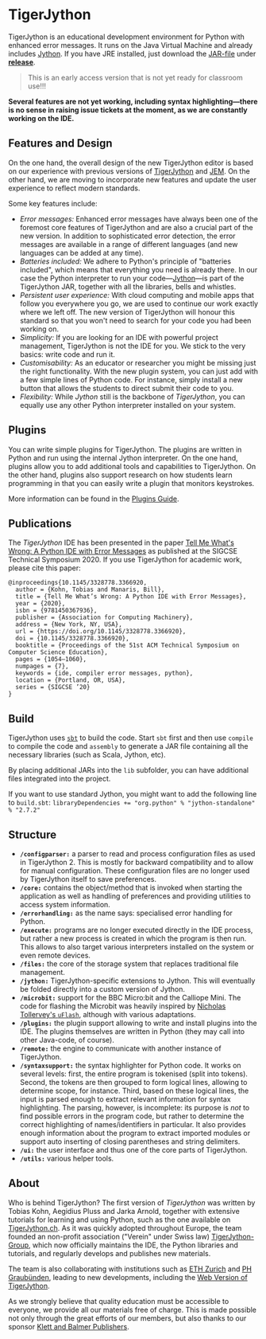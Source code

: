 # TigerJython

TigerJython is an educational development environment for Python with enhanced error messages.  It runs on the Java 
Virtual Machine and already includes [Jython](https://www.jython.org/).  If you have JRE installed, just download 
the [JAR-file](https://github.com/Tiger-Jython/TigerJython/releases/download/v3.0-ea%2B7/TigerJython3-ea+7.jar) under 
[**release**](https://github.com/Tiger-Jython/TigerJython/releases/latest).

> This is an early access version that is not yet ready for classroom use!!!

**Several features are not yet working, including syntax highlighting&mdash;there is no sense in raising issue tickets
at the moment, as we are constantly working on the IDE.**


## Features and Design

On the one hand, the overall design of the new TigerJython editor is based on our experience with previous versions of [TigerJython](http://jython.tobiaskohn.ch/) and [JEM](https://jythonmusic.me/).  On the other hand, we are moving to incorporate new features and update the user experience to reflect modern standards.

Some key features include:

- _Error messages:_ Enhanced error messages have always been one of the foremost core features of TigerJython and are also a crucial part of the new version.  In addition to sophisticated error detection, the error messages are available in a range of different languages (and new languages can be added at any time).
- _Batteries included:_ We adhere to Python's principle of "batteries included", which means that everything you need is already there.  In our case the Python interpreter to run your code&mdash;[Jython](https://www.jython.org/)&mdash;is part of the TigerJython JAR, together with all the libraries, bells and whistles.
- _Persistent user experience:_ With cloud computing and mobile apps that follow you everywhere you go, we are used to continue our work exactly where we left off.  The new version of TigerJython will honour this standard so that you won't need to search for your code you had been working on.
- _Simplicity:_ If you are looking for an IDE with powerful project management, TigerJython is not the IDE for you.  We stick to the very basics: write code and run it.
- _Customisability:_ As an educator or researcher you might be missing just the right functionality.  With the new plugin system, you can just add with a few simple lines of Python code.  For instance, simply install a new button that allows the students to direct submit their code to you.
- _Flexibility:_ While _Jython_ still is the backbone of _TigerJython_, you can equally use any other Python interpreter installed on your system.


## Plugins

You can write simple plugins for TigerJython.  The plugins are written in Python and run using the internal Jython interpreter.  On the one hand, plugins allow you to add additional tools and capabilities to TigerJython.  On the other hand, plugins also support research on how students learn programming in that you can easily write a plugin that monitors keystrokes.

More information can be found in the [Plugins Guide](PLUGINS.md).



## Publications

The _TigerJython_ IDE has been presented in the paper 
[Tell Me What's Wrong: A Python IDE with Error Messages](https://dl.acm.org/doi/abs/10.1145/3328778.3366920)
as published at the SIGCSE Technical Symposium 2020.  If you use TigerJython for academic work, please cite this paper:
```
@inproceedings{10.1145/3328778.3366920,
  author = {Kohn, Tobias and Manaris, Bill},
  title = {Tell Me What’s Wrong: A Python IDE with Error Messages},
  year = {2020},
  isbn = {9781450367936},
  publisher = {Association for Computing Machinery},
  address = {New York, NY, USA},
  url = {https://doi.org/10.1145/3328778.3366920},
  doi = {10.1145/3328778.3366920},
  booktitle = {Proceedings of the 51st ACM Technical Symposium on Computer Science Education},
  pages = {1054–1060},
  numpages = {7},
  keywords = {ide, compiler error messages, python},
  location = {Portland, OR, USA},
  series = {SIGCSE ’20}
}
```


## Build

TigerJython uses [`sbt`](https://www.scala-sbt.org/) to build the code.  Start `sbt` first and then use
`compile` to compile the code and `assembly` to generate a JAR file containing all the necessary 
libraries (such as Scala, Jython, etc).

By placing additional JARs into the `lib` subfolder, you can have additional files integrated into the
project.

If you want to use standard Jython, you might want to add the following line to `build.sbt`:
``libraryDependencies += "org.python" % "jython-standalone" % "2.7.2"``



## Structure

- **`/configparser:`**  a parser to read and process configuration files as used in TigerJython 2.  This is mostly for
  backward compatibility and to allow for manual configuration.  These configuration files are no longer used by
  TigerJython itself to save preferences.
- **`/core:`**  contains the object/method that is invoked when starting the application as well as handling of
  preferences and providing utilities to access system information.
- **`/errorhandling:`**  as the name says: specialised error handling for Python.
- **`/execute:`**  programs are no longer executed directly in the IDE process, but rather a new process is created
  in which the program is then run.  This allows to also target various interpreters installed on the system or even
  remote devices.
- **`/files:`**  the core of the storage system that replaces traditional file management.
- **`/jython:`**  TigerJython-specific extensions to Jython.  This will eventually be folded directly into a custom
  version of Jython.
- **`/microbit:`**  support for the BBC Micro:bit and the Calliope Mini.  The code for flashing the Microbit was
  heavily inspired by [Nicholas Tollervey's `uFlash`](https://github.com/ntoll/uflash), although with various 
  adaptations.
- **`/plugins:`**  the plugin support allowing to write and install plugins into the IDE.  The plugins themselves are
  written in Python (they may call into other Java-code, of course).
- **`/remote:`**  the engine to communicate with another instance of TigerJython.
- **`/syntaxsupport:`**  the syntax highlighter for Python code.  It works on several levels: first, the entire program
  is tokenised (split into tokens).  Second, the tokens are then grouped to form logical lines, allowing to determine
  scope, for instance.  Third, based on these logical lines, the input is parsed enough to extract relevant information 
  for syntax highlighting.  The parsing, however, is incomplete: its purpose is _not_ to find possible errors in the
  program code, but rather to determine the correct highlighting of names/identifiers in particular.  It also provides
  enough information about the program to extract imported modules or support auto inserting of closing parentheses and
  string delimiters.
- **`/ui:`**  the user interface and thus one of the core parts of TigerJython.
- **`/utils:`**  various helper tools.


## About

Who is behind TigerJython?  The first version of _TigerJython_ was written by Tobias Kohn, Aegidius Pluss and Jarka Arnold, together with extensive tutorials for learning and using Python, such as the one available on [TigerJython.ch](http://www.tigerjython.com/engl/index.php).  As it was quickly adopted throughout Europe, the team founded an non-profit association ("Verein" under Swiss law) [TigerJython-Group](http://tjgroup.ch/), which now officially maintains the IDE, the Python libraries and tutorials, and regularly develops and publishes new materials.

The team is also collaborating with institutions such as [ETH Zurich](https://www.abz.inf.ethz.ch/) and [PH Graubünden](https://phgr.ch/), leading to new developments, including the [Web Version of TigerJython](https://webtigerjython.ethz.ch/).

As we strongly believe that quality education must be accessible to everyone, we provide all our materials free of 
charge.  This is made possible not only through the great efforts of our members, but also thanks to our 
sponsor [Klett and Balmer Publishers](https://www.klett.ch/).
